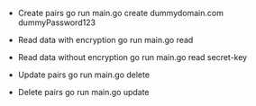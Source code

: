 - Create pairs
go run main.go create dummydomain.com dummyPassword123

- Read data with encryption
go run main.go read

- Read data without encryption
go run main.go read secret-key

- Update pairs
go run main.go delete

- Delete pairs
go run main.go update


